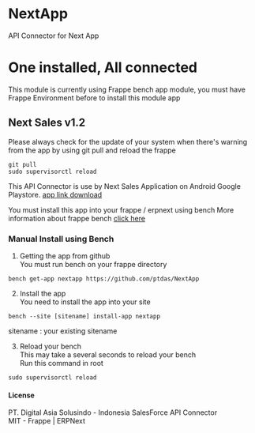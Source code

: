 # NextApp
API Connector for Next App

# One installed, All connected
This module is currently using Frappe bench app module, you must have Frappe Environment before to install this module app

## Next Sales v1.2
Please always check for the update of your system when there's warning from the app by using git pull and reload the frappe
```
git pull
sudo supervisorctl reload
```

This API Connector is use by Next Sales Application on Android Google Playstore.
[app link download](https://play.google.com/store/apps/details?id=com.digitalasiasolusindo.nextsales)

You must install this app into your frappe / erpnext using bench
More information about frappe bench [click here](https://github.com/frappe/bench)

### Manual Install using Bench
1. Getting the app from github  
You must run bench on your frappe directory
```
bench get-app nextapp https://github.com/ptdas/NextApp
```

2. Install the app  
You need to install the app into your site
```
bench --site [sitename] install-app nextapp
```
sitename : your existing sitename

3. Reload your bench  
This may take a several seconds to reload your bench  
Run this command in root  
```
sudo supervisorctl reload
```

#### License

PT. Digital Asia Solusindo - Indonesia SalesForce API Connector  
MIT - Frappe | ERPNext
